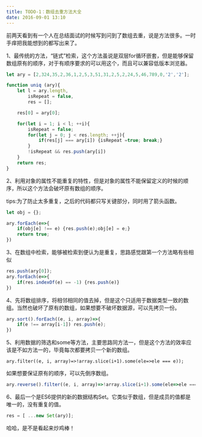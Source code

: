 ```yaml
---
title: TODO-1：数组去重方法大全
date: 2016-09-01 13:10
---
```


前两天看到有一个人在总结面试的时候写到问到了数组去重，说是方法很多。一时手痒把我能想到的都写出来了。

1、最传统的方法，“链式”检索，这个方法虽说是双层for循环嵌套，但是能够保留数组原有的顺序，对于有顺序要求的可以用这个，而且可以兼容低版本浏览器。

``` javascript
let ary = [2,324,35,2,36,1,2,5,3,51,31,2,5,2,24,5,46,789,0,'2','2'];

function uniq (ary){
    let l = ary.length,
        isRepeat = false,
        res = [];

    res[0] = ary[0];

    for(let i = 1; i < l; ++i){
        isRepeat = false;
        for(let j = 0; j < res.length; ++j){
            if(res[j] === ary[i]) {isRepeat =true; break;}
        }
        !isRepeat && res.push(ary[i])
    }
    return res;
}
```
<!--more-->
2、利用对象的属性不能重复的特性，但是对象的属性不能保留定义的时候的顺序，所以这个方法会破坏原有数组的顺序。

tips:为了防止太多重复，之后的代码都只写关键部分，同时用了箭头函数。

```javascript
let obj = {};

ary.forEach(e=>{
    if(obj[e] !== e) {res.push(e);obj[e] = e;}
    return true;
})
```
3、在数组中检索，能够被检索到便认为是重复，思路感觉跟第一个方法略有些相似
```javascript
res.push(ary[0]);
ary.forEach(e=>{
    if(res.indexOf(e) == -1) {res.push(e)}
})
```
4、先将数组排序，将相邻相同的值去掉，但是这个只适用于数据类型一致的数组。当然也破坏了原有的数组，如果想要不破坏数据源，可以先拷贝一份。
```javascript
ary.sort().forEach((e, i, array)=>{
    if(e !== array[i-1]) res.push(e);
})
```
5、利用数据的筛选和some等方法，主要思路同方法一，但是这个方法的效率应该是不如方法一的，毕竟每次都要拷贝一个新的数组。

```javscript
ary.filter((e, i, array)=>!array.slice(i+1).some(ele=>ele === e));
```
如果想要保证原有的顺序，可以先倒序数组。

```javascript
ary.reverse().filter((e, i, array)=>!array.slice(i+1).some(ele=>ele === e)).reverse();
```
6、最后一个是ES6提供的新的数据结构Set。它类似于数组，但是成员的值都是唯一的，没有重复的值。

```javascript
res = [ ...new Set(ary)];
```
哈哈，是不是看起来炒鸡棒！
